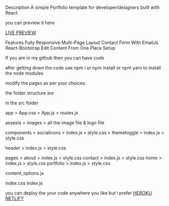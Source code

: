 Description
A simple Portfolio template for developer/designers built with React.

you can preview it here 

[LIVE PREVIEW](https://taabish-portfolio.herokuapp.com/)

Features
Fully Responsive
Multi-Page Layout
Contact Form With EmailJs
React-Bootstrap
Edit Content From One Place
Setup


If you are in my github then you can have code 

after getting down the code
use npm i  or npm install or npm yarn  to install the node modules


modify the pages as per your choices. 

the folder structure are 

in the src folder

app > App.css > App.js > routes.js

assests > images > all the image file & logo file

components > socialicons > index.js > style.css
           > themetoggle > index.js > style.css

header > index.js > style.css

pages > about > index.js > style.css
        contact > index.js > style.css
        home > index.js > style.css
        portfolio > index.js > style.css

content_options.js

index.css
index.js


you can deploy the your code anywhere you like but i prefer [HEROKU](https://www.heroku.com/) [NETLIFY](https://app.netlify.com/)
 


